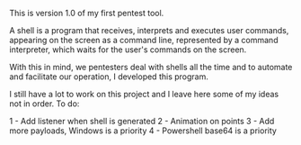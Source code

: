 This is version 1.0 of my first pentest tool. 

A shell is a program that receives, interprets and executes user commands, appearing on the screen as a command line, represented by a command interpreter, which waits for the user's commands on the screen.

With this in mind, we pentesters deal with shells all the time and to automate and facilitate our operation, I developed this program.

I still have a lot to work on this project and I leave here some of my ideas not in order. To do:

1 - Add listener when shell is generated
2 - Animation on points
3 - Add more payloads, Windows is a priority 
4 - Powershell base64 is a priority
